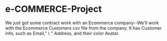 # e-COMMERCE-Project
We just got some contract work with an Ecommerce company--We'll work with the Ecommerce Customers csv file from the company. It has Customer info, such as Email," \ " Address, and their color Avatar.
